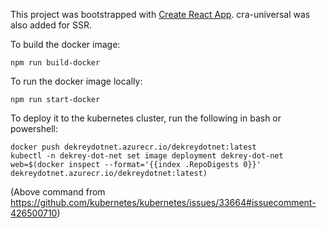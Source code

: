 This project was bootstrapped with [Create React App](https://github.com/facebookincubator/create-react-app).
cra-universal was also added for SSR.

To build the docker image:

    npm run build-docker

To run the docker image locally:

    npm run start-docker

To deploy it to the kubernetes cluster, run the following in bash or powershell:

    docker push dekreydotnet.azurecr.io/dekreydotnet:latest
    kubectl -n dekrey-dot-net set image deployment dekrey-dot-net web=$(docker inspect --format='{{index .RepoDigests 0}}' dekreydotnet.azurecr.io/dekreydotnet:latest)

(Above command from https://github.com/kubernetes/kubernetes/issues/33664#issuecomment-426500710)